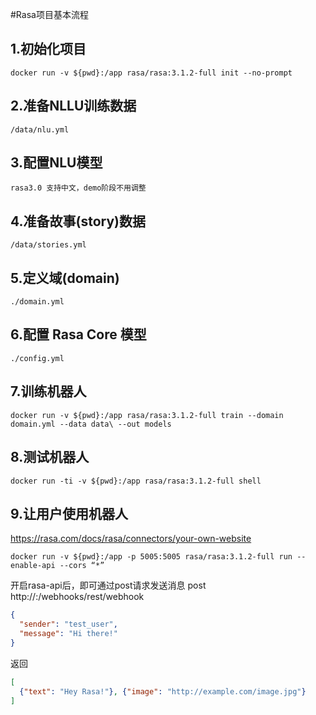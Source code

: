 #Rasa项目基本流程

## 1.初始化项目
```docker run -v ${pwd}:/app rasa/rasa:3.1.2-full init --no-prompt```

## 2.准备NLLU训练数据
 ```/data/nlu.yml```

## 3.配置NLU模型
```rasa3.0 支持中文，demo阶段不用调整```

## 4.准备故事(story)数据
```/data/stories.yml```

## 5.定义域(domain)
```./domain.yml```

## 6.配置 Rasa Core 模型
```./config.yml```

## 7.训练机器人
```
docker run -v ${pwd}:/app rasa/rasa:3.1.2-full train --domain domain.yml --data data\ --out models
```

## 8.测试机器人
```
docker run -ti -v ${pwd}:/app rasa/rasa:3.1.2-full shell
```

## 9.让用户使用机器人
https://rasa.com/docs/rasa/connectors/your-own-website
```
docker run -v ${pwd}:/app -p 5005:5005 rasa/rasa:3.1.2-full run --enable-api --cors “*”
```

开启rasa-api后，即可通过post请求发送消息
post http://<host>:<port>/webhooks/rest/webhook
```json
{
  "sender": "test_user",
  "message": "Hi there!"
}
```
返回
```json
[
  {"text": "Hey Rasa!"}, {"image": "http://example.com/image.jpg"}
]
```
